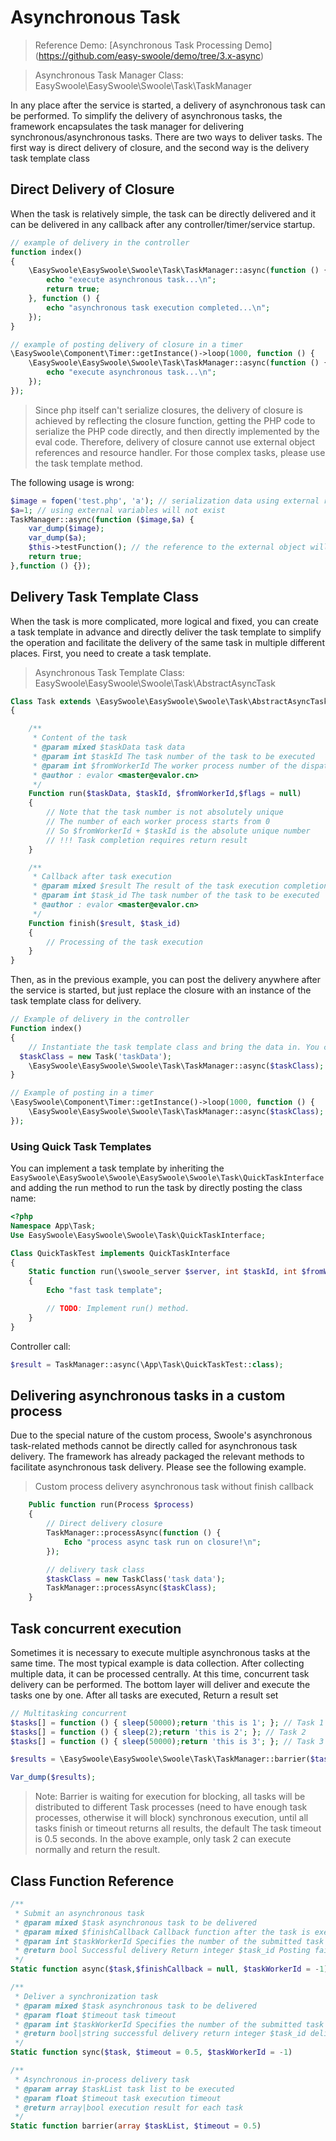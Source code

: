 # Asynchronous Task

> Reference Demo: [Asynchronous Task Processing Demo] (https://github.com/easy-swoole/demo/tree/3.x-async)

> Asynchronous Task Manager Class: EasySwoole\EasySwoole\Swoole\Task\TaskManager

In any place after the service is started, a delivery of asynchronous task can be performed. To simplify the delivery of asynchronous tasks, the framework encapsulates the task manager for delivering synchronous/asynchronous tasks. There are two ways to deliver tasks. The first way is direct delivery of closure, and the second way is the delivery task template class


## Direct Delivery of Closure

When the task is relatively simple, the task can be directly delivered and it can be delivered in any callback after any controller/timer/service startup.

```php
// example of delivery in the controller
function index()
{
    \EasySwoole\EasySwoole\Swoole\Task\TaskManager::async(function () {
        echo "execute asynchronous task...\n";
        return true;
    }, function () {
        echo "asynchronous task execution completed...\n";
    });
}

// example of posting delivery of closure in a timer
\EasySwoole\Component\Timer::getInstance()->loop(1000, function () {
    \EasySwoole\EasySwoole\Swoole\Task\TaskManager::async(function () {
        echo "execute asynchronous task...\n";
    });
});
```

> Since php itself can't serialize closures, the delivery of closure is achieved by reflecting the closure function, getting the PHP code to serialize the PHP code directly, and then directly implemented by the eval code.
> Therefore, delivery of closure cannot use external object references and resource handler. For those complex tasks, please use the task template method.

The following usage is wrong:

```php
$image = fopen('test.php', 'a'); // serialization data using external resource handler will not exist
$a=1; // using external variables will not exist
TaskManager::async(function ($image,$a) {
    var_dump($image);
    var_dump($a);
    $this->testFunction(); // the reference to the external object will be wrong
    return true;
},function () {});
```

## Delivery Task Template Class

When the task is more complicated, more logical and fixed, you can create a task template in advance and directly deliver the task template to simplify the operation and facilitate the delivery of the same task in multiple different places. First, you need to create a task template.

> Asynchronous Task Template Class: EasySwoole\EasySwoole\Swoole\Task\AbstractAsyncTask

```php
Class Task extends \EasySwoole\EasySwoole\Swoole\Task\AbstractAsyncTask
{

    /**
     * Content of the task
     * @param mixed $taskData task data
     * @param int $taskId The task number of the task to be executed
     * @param int $fromWorkerId The worker process number of the dispatch task
     * @author : evalor <master@evalor.cn>
     */
    Function run($taskData, $taskId, $fromWorkerId,$flags = null)
    {
        // Note that the task number is not absolutely unique
        // The number of each worker process starts from 0
        // So $fromWorkerId + $taskId is the absolute unique number
        // !!! Task completion requires return result
    }

    /**
     * Callback after task execution
     * @param mixed $result The result of the task execution completion
     * @param int $task_id The task number of the task to be executed
     * @author : evalor <master@evalor.cn>
     */
    Function finish($result, $task_id)
    {
        // Processing of the task execution
    }
}
```

Then, as in the previous example, you can post the delivery anywhere after the service is started, but just replace the closure with an instance of the task template class for delivery.

```php
// Example of delivery in the controller
Function index()
{
    // Instantiate the task template class and bring the data in. You can get the data in the task class $taskData parameter.
  $taskClass = new Task('taskData');
    \EasySwoole\EasySwoole\Swoole\Task\TaskManager::async($taskClass);
}

// Example of posting in a timer
\EasySwoole\Component\Timer::getInstance()->loop(1000, function () {
    \EasySwoole\EasySwoole\Swoole\Task\TaskManager::async($taskClass);
});
```

### Using Quick Task Templates
You can implement a task template by inheriting the `EasySwoole\EasySwoole\Swoole\EasySwoole\Swoole\Task\QuickTaskInterface` and adding the run method to run the task by directly posting the class name:
```php
<?php
Namespace App\Task;
Use EasySwoole\EasySwoole\Swoole\Task\QuickTaskInterface;

Class QuickTaskTest implements QuickTaskInterface
{
    Static function run(\swoole_server $server, int $taskId, int $fromWorkerId,$flags = null)
    {
        Echo "fast task template";

        // TODO: Implement run() method.
    }
}
```
Controller call:
```php
$result = TaskManager::async(\App\Task\QuickTaskTest::class);
```

## Delivering asynchronous tasks in a custom process

Due to the special nature of the custom process, Swoole's asynchronous task-related methods cannot be directly called for asynchronous task delivery. The framework has already packaged the relevant methods to facilitate asynchronous task delivery. Please see the following example.
>Custom process delivery asynchronous task without finish callback

```php
    Public function run(Process $process)
    {
        // Direct delivery closure
        TaskManager::processAsync(function () {
            Echo "process async task run on closure!\n";
        });

        // delivery task class
        $taskClass = new TaskClass('task data');
        TaskManager::processAsync($taskClass);
    }
```

## Task concurrent execution

Sometimes it is necessary to execute multiple asynchronous tasks at the same time. The most typical example is data collection. After collecting multiple data, it can be processed centrally. At this time, concurrent task delivery can be performed. The bottom layer will deliver and execute the tasks one by one. After all tasks are executed, Return a result set

```php
// Multitasking concurrent
$tasks[] = function () { sleep(50000);return 'this is 1'; }; // Task 1
$tasks[] = function () { sleep(2);return 'this is 2'; }; // Task 2
$tasks[] = function () { sleep(50000);return 'this is 3'; }; // Task 3

$results = \EasySwoole\EasySwoole\Swoole\Task\TaskManager::barrier($tasks, 3);

Var_dump($results);
```

> Note: Barrier is waiting for execution for blocking, all tasks will be distributed to different Task processes (need to have enough task processes, otherwise it will block) synchronous execution, until all tasks finish or timeout returns all results, the default The task timeout is 0.5 seconds. In the above example, only task 2 can execute normally and return the result.

## Class Function Reference

```php
/**
 * Submit an asynchronous task
 * @param mixed $task asynchronous task to be delivered
 * @param mixed $finishCallback Callback function after the task is executed
 * @param int $taskWorkerId Specifies the number of the submitted task process (default random delivery to idle processes)
 * @return bool Successful delivery Return integer $task_id Posting failed Return false
 */
Static function async($task,$finishCallback = null, $taskWorkerId = -1)
```

```php
/**
 * Deliver a synchronization task
 * @param mixed $task asynchronous task to be delivered
 * @param float $timeout task timeout
 * @param int $taskWorkerId Specifies the number of the submitted task process (default random delivery to idle processes)
 * @return bool|string successful delivery return integer $task_id delivery failed return false
 */
Static function sync($task, $timeout = 0.5, $taskWorkerId = -1)
```

```php
/**
 * Asynchronous in-process delivery task
 * @param array $taskList task list to be executed
 * @param float $timeout task execution timeout
 * @return array|bool execution result for each task
 */
Static function barrier(array $taskList, $timeout = 0.5)
```

